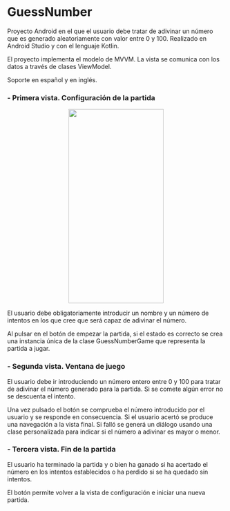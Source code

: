 # GuessNumber

Proyecto Android en el que el usuario debe tratar de adivinar un número que es generado aleatoriamente con valor entre 0 y 100. Realizado en Android Studio y con el lenguaje Kotlin.

El proyecto implementa el modelo de MVVM. La vista se comunica con los datos a través de clases ViewModel. 

Soporte en español y en inglés.

### - Primera vista. Configuración de la partida


<p align="center">
<img src="https://github.com/CBocka/GuessNumber/assets/156449965/1cd61d19-9867-4bfb-bed8-5c2d7b69a2ee" height="450" width="220" >
</p>


El usuario debe obligatoriamente introducir un nombre y un número de intentos en los que cree que será capaz de adivinar el número. 

Al pulsar en el botón de empezar la partida, si el estado es correcto se crea una instancia única de la clase GuessNumberGame que representa la partida a jugar.

### - Segunda vista. Ventana de juego

El usuario debe ir introduciendo un número entero entre 0 y 100 para tratar de adivinar el número generado para la partida. Si se comete algún error no se descuenta el intento.

Una vez pulsado el botón se comprueba el número introducido por el usuario y se responde en consecuencia. Si el usuario acertó se produce una navegación a la vista final.  Si falló se generá un diálogo usando una clase personalizada para indicar si el número a adivinar es mayor o menor.

### - Tercera vista. Fin de la partida

El usuario ha terminado la partida y o bien ha ganado si ha acertado el número en los intentos establecidos o ha perdido si se ha quedado sin intentos.

El botón permite volver a la vista de configuración e iniciar una nueva partida.

